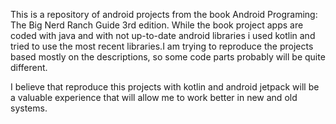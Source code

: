 This is a repository of android projects from the book Android Programing: The Big Nerd Ranch Guide 3rd edition. While the book project apps are coded with java and with not up-to-date android libraries i used kotlin and tried to use the most recent libraries.I am trying to reproduce the projects based mostly on the descriptions, so some code parts probably will be quite different.

I believe that reproduce this projects with kotlin and android jetpack will be a valuable experience that will allow me to work better in new and old systems.


